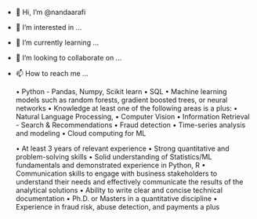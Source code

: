 - 👋 Hi, I’m @nandaarafi
- 👀 I’m interested in ...
- 🌱 I’m currently learning ...
- 💞️ I’m looking to collaborate on ...
- 📫 How to reach me ...

    • Python - Pandas, Numpy, Scikit learn 
    • SQL 
    • Machine learning models such as random forests, gradient boosted trees, or neural networks 
    • Knowledge at least one of the following areas is a plus: 
    • Natural Language Processing, 
    • Computer Vision 
    • Information Retrieval - Search & Recommendations 
    • Fraud detection 
    • Time-series analysis and modeling 
    • Cloud computing for ML 


    • At least 3 years of relevant experience
    • Strong quantitative and problem-solving skills
    • Solid understanding of Statistics/ML fundamentals and demonstrated experience in Python, R
    • Communication skills to engage with business stakeholders to understand their needs and effectively communicate the results of the analytical solutions
    • Ability to write clear and concise technical documentation
    • Ph.D. or Masters in a quantitative discipline
    • Experience in fraud risk, abuse detection, and payments a plus
